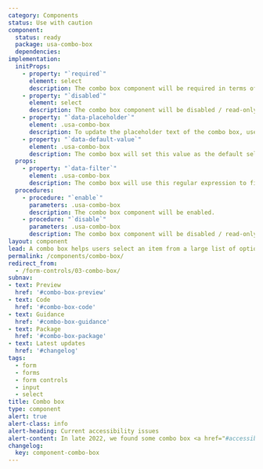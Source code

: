 ```yaml
---
category: Components
status: Use with caution
component:
  status: ready
  package: usa-combo-box
  dependencies:
implementation:
  initProps:
    - property: "`required`"
      element: select
      description: The combo box component will be required in terms of native form validation.
    - property: "`disabled`"
      element: select
      description: The combo box component will be disabled / read-only. You can re-enable it by executing the enable procedure on the component.
    - property: "`data-placeholder`"
      element: .usa-combo-box
      description: To update the placeholder text of the combo box, use the `data-placeholder` attribute. We recommend using a label or hint instead of a placeholder.
    - property: "`data-default-value`"
      element: .usa-combo-box
      description: The combo box will set this value as the default selection if it is found within the select options.
  props:
    - property: "`data-filter`"
      element: .usa-combo-box
      description: The combo box will use this regular expression to filter the combo box options. You are declaring a case insensitive match over the entire option text, which means `^` and `$` are added automatically. You can specify the inputted query with `{{query}}`. You can also declare a custom query filter as a data property as well, which can be used in the custom filter (`data-number-filter="[0-9]"` and then using `data-filter="{{numberFilter}}.*"`). The default filter is `.*{{query}}.*`, which is a simple "find anywhere within the option" text.
  procedures:
    - procedure: "`enable`"
      parameters: .usa-combo-box
      description: The combo box component will be enabled.
    - procedure: "`disable`"
      parameters: .usa-combo-box
      description: The combo box component will be disabled / read-only.
layout: component
lead: A combo box helps users select an item from a large list of options.
permalink: /components/combo-box/
redirect_from:
  - /form-controls/03-combo-box/
subnav:
- text: Preview
  href: '#combo-box-preview'
- text: Code
  href: '#combo-box-code'
- text: Guidance
  href: '#combo-box-guidance'
- text: Package
  href: '#combo-box-package'
- text: Latest updates
  href: '#changelog'
tags:
  - form
  - forms
  - form controls
  - input
  - select
title: Combo box
type: component
alert: true
alert-class: info
alert-heading: Current accessibility issues
alert-content: In late 2022, we found some combo box <a href="#accessibility-combo-box">usability issues</a> when we were testing with people who use screen readers and alternative input devices. For more information, see <a href="https://github.com/uswds/uswds-site/issues/1898">the issue on GitHub</a>.
changelog:
  key: component-combo-box
---
```


